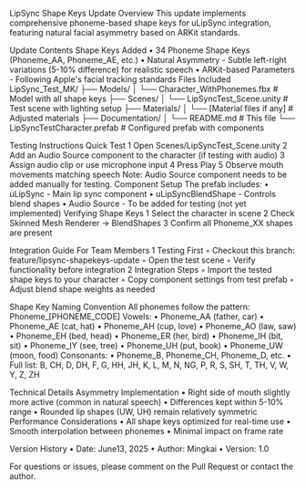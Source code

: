 LipSync Shape Keys Update
Overview
This update implements comprehensive phoneme-based shape keys for uLipSync integration, featuring natural facial asymmetry based on ARKit standards.

Update Contents
Shape Keys Added
	•	34 Phoneme Shape Keys (Phoneme_AA, Phoneme_AE, etc.)
	•	Natural Asymmetry - Subtle left-right variations (5-10% difference) for realistic speech
	•	ARKit-based Parameters - Following Apple's facial tracking standards
Files Included
LipSync_Test_MK/
├── Models/
│   └── Character_WithPhonemes.fbx    # Model with all shape keys
├── Scenes/
│   └── LipSyncTest_Scene.unity        # Test scene with lighting setup
├── Materials/
│   └── [Material files if any]        # Adjusted materials
├── Documentation/
│   └── README.md                      # This file
└── LipSyncTestCharacter.prefab        # Configured prefab with components

Testing Instructions
Quick Test
	1	Open Scenes/LipSyncTest_Scene.unity
	2	Add an Audio Source component to the character (if testing with audio)
	3	Assign audio clip or use microphone input
	4	Press Play
	5	Observe mouth movements matching speech
Note: Audio Source component needs to be added manually for testing.
Component Setup
The prefab includes:
	•	uLipSync - Main lip sync component
	•	uLipSyncBlendShape - Controls blend shapes
	•	Audio Source - To be added for testing (not yet implemented)
Verifying Shape Keys
	1	Select the character in scene
	2	Check Skinned Mesh Renderer → BlendShapes
	3	Confirm all Phoneme_XX shapes are present

Integration Guide
For Team Members
	1	Testing First
	◦	Checkout this branch: feature/lipsync-shapekeys-update
	◦	Open the test scene
	◦	Verify functionality before integration
	2	Integration Steps
	◦	Import the tested shape keys to your character
	◦	Copy component settings from test prefab
	◦	Adjust blend shape weights as needed

Shape Key Naming Convention
All phonemes follow the pattern: Phoneme_[PHONEME_CODE]
Vowels:
	•	Phoneme_AA (father, car)
	•	Phoneme_AE (cat, hat)
	•	Phoneme_AH (cup, love)
	•	Phoneme_AO (law, saw)
	•	Phoneme_EH (bed, head)
	•	Phoneme_ER (her, bird)
	•	Phoneme_IH (bit, sit)
	•	Phoneme_IY (see, tree)
	•	Phoneme_UH (put, book)
	•	Phoneme_UW (moon, food)
Consonants:
	•	Phoneme_B, Phoneme_CH, Phoneme_D, etc.
	•	Full list: B, CH, D, DH, F, G, HH, JH, K, L, M, N, NG, P, R, S, SH, T, TH, V, W, Y, Z, ZH

Technical Details
Asymmetry Implementation
	•	Right side of mouth slightly more active (common in natural speech)
	•	Differences kept within 5-10% range
	•	Rounded lip shapes (UW, UH) remain relatively symmetric
Performance Considerations
	•	All shape keys optimized for real-time use
	•	Smooth interpolation between phonemes
	•	Minimal impact on frame rate

Version History
	•	Date: June13, 2025
	•	Author: Mingkai
	•	Version: 1.0

For questions or issues, please comment on the Pull Request or contact the author.
